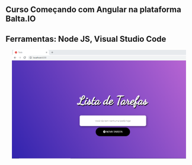 ## Curso Começando com Angular na plataforma Balta.IO
## Ferramentas: Node JS, Visual Studio Code

<p align="center">
  <img width="470" src="https://github.com/silvarafaell/Comecando-com-Angular/blob/main/todo/src/TelaInical_README.png?raw=true">
</p>


